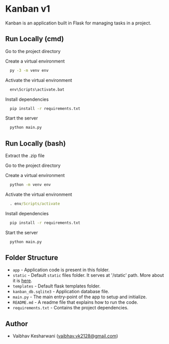 # Kanban v1

Kanban is an application built in Flask for managing tasks in a project.

## Run Locally (cmd)

Go to the project directory

Create a virtual environment

```cmd
  py -3 -m venv env
```

Activate the virtual environment

```cmd
  env\Scripts\activate.bat
```

Install dependencies

```cmd
  pip install -r requirements.txt
```

Start the server

```cmd
  python main.py
```

## Run Locally (bash)

Extract the .zip file

Go to the project directory

Create a virtual environment

```cmd
  python -m venv env
```

Activate the virtual environment

```cmd
  . env/Scripts/activate
```

Install dependencies

```cmd
  pip install -r requirements.txt
```

Start the server

```cmd
  python main.py
```

## Folder Structure

- `app` - Application code is present in this folder.
- `static` - Default `static` files folder. It serves at '/static' path. More about it is [here](https://flask.palletsprojects.com/en/2.0.x/tutorial/static/).
- `templates` - Default flask templates folder.
- `kanban_db.sqlite3` - Application database file.
- `main.py` - The main entry-point of the app to setup and initialize.
- `README.md` - A readme file that explains how to run the code.
- `requirements.txt` - Contains the project dependencies.

## Author

- Vaibhav Kesharwani (vaibhav.vk2128@gmail.com)
